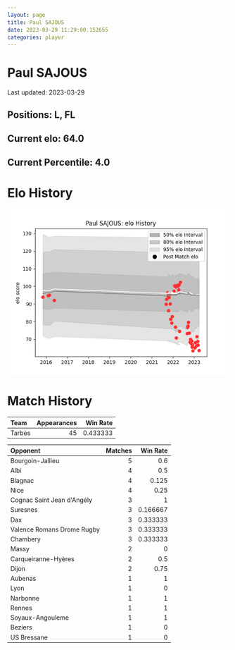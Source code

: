 ```yaml
---  
layout: page  
title: Paul SAJOUS  
date: 2023-03-29 11:29:00.152655  
categories: player  
---
```

# Paul SAJOUS


Last updated: 2023-03-29
## Positions: L, FL

## Current elo: 64.0

## Current Percentile: 4.0

# Elo History


![elo history](history_PaulSAJOUS.png)
# Match History


| Team   |   Appearances |   Win Rate |
|:-------|--------------:|-----------:|
| Tarbes |            45 |   0.433333 |

| Opponent                   |   Matches |   Win Rate |
|:---------------------------|----------:|-----------:|
| Bourgoin-Jallieu           |         5 |   0.6      |
| Albi                       |         4 |   0.5      |
| Blagnac                    |         4 |   0.125    |
| Nice                       |         4 |   0.25     |
| Cognac Saint Jean d'Angély |         3 |   1        |
| Suresnes                   |         3 |   0.166667 |
| Dax                        |         3 |   0.333333 |
| Valence Romans Drome Rugby |         3 |   0.333333 |
| Chambery                   |         3 |   0.333333 |
| Massy                      |         2 |   0        |
| Carqueiranne-Hyères        |         2 |   0.5      |
| Dijon                      |         2 |   0.75     |
| Aubenas                    |         1 |   1        |
| Lyon                       |         1 |   0        |
| Narbonne                   |         1 |   1        |
| Rennes                     |         1 |   1        |
| Soyaux-Angouleme           |         1 |   1        |
| Beziers                    |         1 |   0        |
| US Bressane                |         1 |   0        |